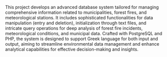This project develops an advanced database system tailored for managing comprehensive information related to municipalities, forest fires, and meteorological stations. It includes sophisticated functionalities for data manipulation (entry and deletion), initialization through text files, and intricate query operations for deep analysis of forest fire incidents, meteorological conditions, and municipal data. Crafted with PostgreSQL and PHP, the system is designed to support Greek language for both input and output, aiming to streamline environmental data management and enhance analytical capabilities for effective decision-making and insights.
